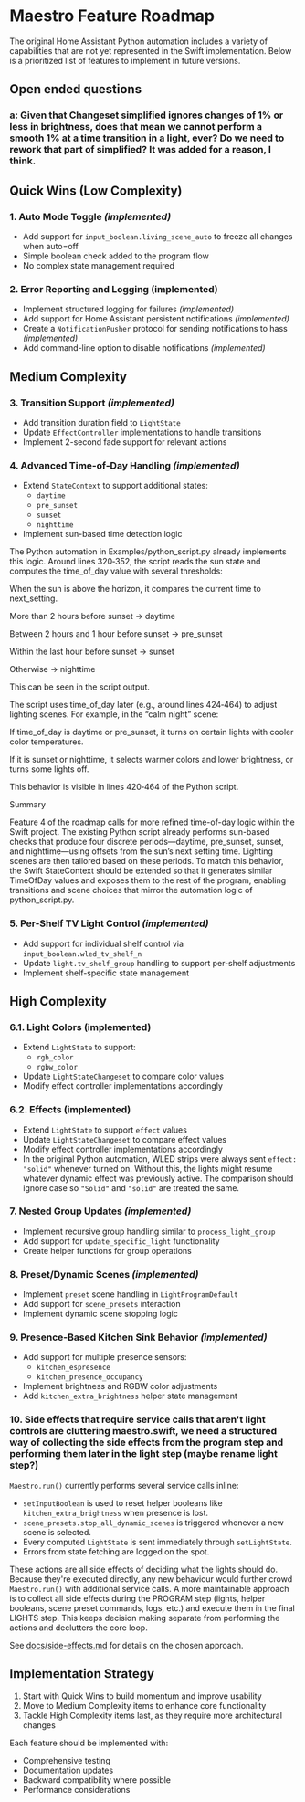 # Maestro Feature Roadmap

The original Home Assistant Python automation includes a variety of capabilities that are not yet represented in the Swift implementation. Below is a prioritized list of features to implement in future versions.

## Open ended questions

### a: Given that Changeset simplified ignores changes of 1% or less in brightness, does that mean we cannot perform a smooth 1% at a time transition in a light, ever? Do we need to rework that part of simplified? It was added for a reason, I think.

## Quick Wins (Low Complexity)

### 1. Auto Mode Toggle *(implemented)*
- Add support for `input_boolean.living_scene_auto` to freeze all changes when auto=off
- Simple boolean check added to the program flow
- No complex state management required

### 2. Error Reporting and Logging (implemented)
- Implement structured logging for failures *(implemented)*
- Add support for Home Assistant persistent notifications *(implemented)*
- Create a `NotificationPusher` protocol for sending notifications to hass *(implemented)*
- Add command-line option to disable notifications *(implemented)*

## Medium Complexity

### 3. Transition Support *(implemented)*
- Add transition duration field to `LightState`
- Update `EffectController` implementations to handle transitions
- Implement 2-second fade support for relevant actions

### 4. Advanced Time-of-Day Handling *(implemented)*
- Extend `StateContext` to support additional states:
  - `daytime`
  - `pre_sunset`
  - `sunset`
  - `nighttime`
- Implement sun-based time detection logic

The Python automation in Examples/python_script.py already implements this logic. Around lines 320‑352, the script reads the sun state and computes the time_of_day value with several thresholds:

When the sun is above the horizon, it compares the current time to next_setting.

More than 2 hours before sunset → daytime

Between 2 hours and 1 hour before sunset → pre_sunset

Within the last hour before sunset → sunset

Otherwise → nighttime

This can be seen in the script output.

The script uses time_of_day later (e.g., around lines 424‑464) to adjust lighting scenes. For example, in the “calm night” scene:

If time_of_day is daytime or pre_sunset, it turns on certain lights with cooler color temperatures.

If it is sunset or nighttime, it selects warmer colors and lower brightness, or turns some lights off.

This behavior is visible in lines 420‑464 of the Python script.

Summary

Feature 4 of the roadmap calls for more refined time-of-day logic within the Swift project. The existing Python script already performs sun-based checks that produce four discrete periods—daytime, pre_sunset, sunset, and nighttime—using offsets from the sun’s next setting time. Lighting scenes are then tailored based on these periods. To match this behavior, the Swift StateContext should be extended so that it generates similar TimeOfDay values and exposes them to the rest of the program, enabling transitions and scene choices that mirror the automation logic of python_script.py.

### 5. Per-Shelf TV Light Control *(implemented)*
- Add support for individual shelf control via `input_boolean.wled_tv_shelf_n`
- Update `light.tv_shelf_group` handling to support per-shelf adjustments
- Implement shelf-specific state management

## High Complexity

### 6.1. Light Colors (implemented)
- Extend `LightState` to support:
  - `rgb_color`
  - `rgbw_color`
- Update `LightStateChangeset` to compare color values
- Modify effect controller implementations accordingly

### 6.2. Effects (implemented)
- Extend `LightState` to support `effect` values
- Update `LightStateChangeset` to compare effect values
- Modify effect controller implementations accordingly
- In the original Python automation, WLED strips were always sent
  `effect: "solid"` whenever turned on. Without this, the lights might resume
  whatever dynamic effect was previously active. The comparison should ignore
  case so `"Solid"` and `"solid"` are treated the same.

### 7. Nested Group Updates *(implemented)*
- Implement recursive group handling similar to `process_light_group`
- Add support for `update_specific_light` functionality
- Create helper functions for group operations

### 8. Preset/Dynamic Scenes *(implemented)*
- Implement `preset` scene handling in `LightProgramDefault`
- Add support for `scene_presets` interaction
- Implement dynamic scene stopping logic

### 9. Presence-Based Kitchen Sink Behavior *(implemented)*
- Add support for multiple presence sensors:
  - `kitchen_espresence`
  - `kitchen_presence_occupancy`
- Implement brightness and RGBW color adjustments
- Add `kitchen_extra_brightness` helper state management

### 10. Side effects that require service calls that aren't light controls are cluttering maestro.swift, we need a structured way of collecting the side effects from the program step and performing them later in the light step (maybe rename light step?)

`Maestro.run()` currently performs several service calls inline:

- `setInputBoolean` is used to reset helper booleans like `kitchen_extra_brightness` when presence is lost.
- `scene_presets.stop_all_dynamic_scenes` is triggered whenever a new scene is selected.
- Every computed `LightState` is sent immediately through `setLightState`.
- Errors from state fetching are logged on the spot.

These actions are all side effects of deciding what the lights should do. Because they're executed directly, any new behaviour would further crowd `Maestro.run()` with additional service calls. A more maintainable approach is to collect all side effects during the PROGRAM step (lights, helper booleans, scene preset commands, logs, etc.) and execute them in the final LIGHTS step. This keeps decision making separate from performing the actions and declutters the core loop.

See [docs/side-effects.md](side-effects.md) for details on the chosen approach.

## Implementation Strategy

1. Start with Quick Wins to build momentum and improve usability
2. Move to Medium Complexity items to enhance core functionality
3. Tackle High Complexity items last, as they require more architectural changes

Each feature should be implemented with:
- Comprehensive testing
- Documentation updates
- Backward compatibility where possible
- Performance considerations

